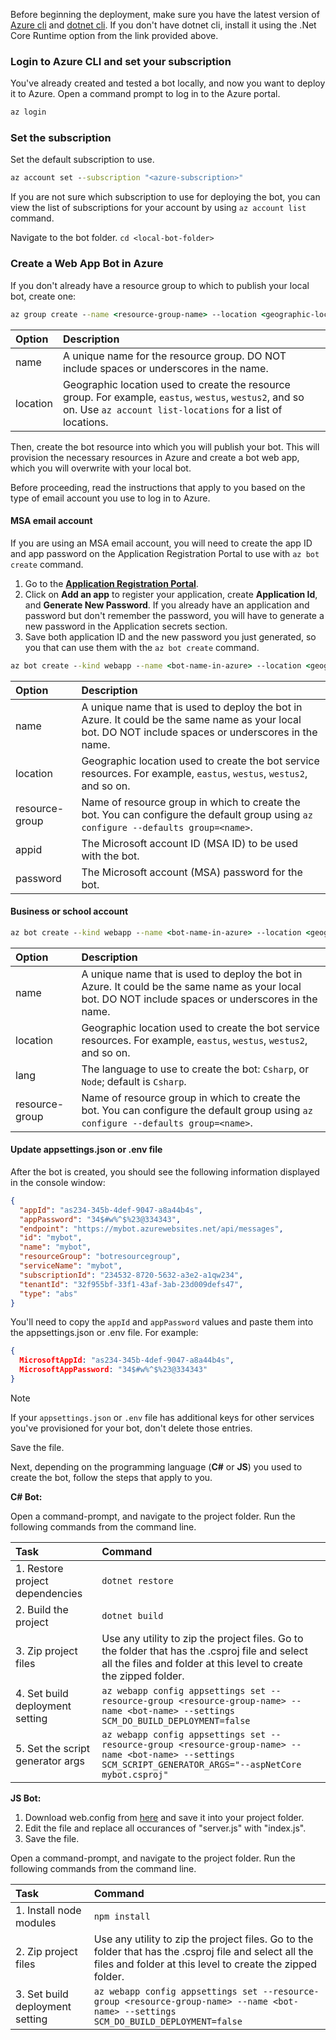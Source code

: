 Before beginning the deployment, make sure you have the latest version of [Azure cli](/cli/azure/install-azure-cli) and [dotnet cli](https://dotnet.microsoft.com/download). If you don't have dotnet cli, install it using the .Net Core Runtime option from the link provided above.

### Login to Azure CLI and set your subscription
You've already created and tested a bot locally, and now you want to deploy it to Azure. Open a command prompt to log in to the Azure portal.

```cmd
az login
```
### Set the subscription

Set the default subscription to use.

```cmd
az account set --subscription "<azure-subscription>"
```

If you are not sure which subscription to use for deploying the bot, you can view the list of subscriptions for your account by using `az account list` command.

Navigate to the bot folder.
`cd <local-bot-folder>`

### Create a Web App Bot in Azure

If you don't already have a resource group to which to publish your local bot, create one:

```cmd
az group create --name <resource-group-name> --location <geographic-location> --verbose
```

| Option     | Description |
|:-----------|:---|
| name     | A unique name for the resource group. DO NOT include spaces or underscores in the name. |
| location | Geographic location used to create the resource group. For example, `eastus`, `westus`, `westus2`, and so on. Use `az account list-locations` for a list of locations. |

Then, create the bot resource into which you will publish your bot. This will provision the necessary resources in Azure and create a bot web app, which you will overwrite with your local bot.

Before proceeding, read the instructions that apply to you based on the type of email account you use to log in to Azure.

#### MSA email account
If you are using an MSA email account, you will need to create the app ID and app password on the Application Registration Portal to use with `az bot create` command.
1. Go to the [**Application Registration Portal**](https://portal.azure.com/#blade/Microsoft_AAD_RegisteredApps/ApplicationsListBlade).
1. Click on **Add an app** to register your application, create **Application Id**, and **Generate New Password**. If you already have an application and password but don't remember the password, you will have to generate a new password in the Application secrets section.
1. Save both application ID and the new password you just generated, so you that can use them with the `az bot create` command.

```cmd
az bot create --kind webapp --name <bot-name-in-azure> --location <geographic-location> --version v4 --lang <language> --verbose --resource-group <resource-group-name> --appid "<application-id>" --password "<application-password>" --verbose
```

| Option | Description |
|:---|:---|
| name | A unique name that is used to deploy the bot in Azure. It could be the same name as your local bot. DO NOT include spaces or underscores in the name. |
| location | Geographic location used to create the bot service resources. For example, `eastus`, `westus`, `westus2`, and so on. |
| resource-group | Name of resource group in which to create the bot. You can configure the default group using `az configure --defaults group=<name>`. |
| appid | The Microsoft account ID (MSA ID) to be used with the bot. |
| password | The Microsoft account (MSA) password for the bot. |

#### Business or school account

```cmd
az bot create --kind webapp --name <bot-name-in-azure> --location <geographic-location> --version v4 --lang <language> --verbose --resource-group <resource-group-name>
```
| Option | Description |
|:---|:---|
| name | A unique name that is used to deploy the bot in Azure. It could be the same name as your local bot. DO NOT include spaces or underscores in the name. |
| location | Geographic location used to create the bot service resources. For example, `eastus`, `westus`, `westus2`, and so on. |
| lang | The language to use to create the bot: `Csharp`, or `Node`; default is `Csharp`. |
| resource-group | Name of resource group in which to create the bot. You can configure the default group using `az configure --defaults group=<name>`. |

#### Update appsettings.json or .env file
After the bot is created, you should see the following information displayed in the console window:

```JSON
{
  "appId": "as234-345b-4def-9047-a8a44b4s",
  "appPassword": "34$#w%^$%23@334343",
  "endpoint": "https://mybot.azurewebsites.net/api/messages",
  "id": "mybot",
  "name": "mybot",
  "resourceGroup": "botresourcegroup",
  "serviceName": "mybot",
  "subscriptionId": "234532-8720-5632-a3e2-a1qw234",
  "tenantId": "32f955bf-33f1-43af-3ab-23d009defs47",
  "type": "abs"
}
```

You'll need to copy the `appId` and `appPassword` values and paste them into the appsettings.json or .env file. For example:

```JSON
{
  MicrosoftAppId: "as234-345b-4def-9047-a8a44b4s",
  MicrosoftAppPassword: "34$#w%^$%23@334343"
}
```

> [!NOTE]
> If your `appsettings.json` or `.env` file has additional keys for other services you've provisioned for your bot, don't delete those entries.

Save the file.

Next, depending on the programming language (**C#** or **JS**) you used to create the bot, follow the steps that apply to you.

**C# Bot:**

Open a command-prompt, and navigate to the project folder. Run the following commands from the command line.

| Task | Command |
|:-----|:--------|
| 1. Restore project dependencies | `dotnet restore`|
| 2. Build the project     | `dotnet build` |
| 3. Zip project files | Use any utility to zip the project files. Go to the folder that has the .csproj file and select all the files and folder at this level to create the zipped folder. |
| 4. Set build deployment setting | `az webapp config appsettings set --resource-group <resource-group-name> --name <bot-name> --settings SCM_DO_BUILD_DEPLOYMENT=false`|
| 5. Set the script generator args | `az webapp config appsettings set --resource-group <resource-group-name> --name <bot-name> --settings SCM_SCRIPT_GENERATOR_ARGS="--aspNetCore mybot.csproj"`|

**JS Bot:**
1. Download web.config from [here](https://github.com/projectkudu/kudu/wiki/Using-a-custom-web.config-for-Node-apps) and save it into your project folder.
1. Edit the file and replace all occurances of "server.js" with "index.js".
1. Save the file.

Open a command-prompt, and navigate to the project folder. Run the following commands from the command line.

| Task | Command |
|:-----|:--------|
| 1. Install node modules | `npm install` |
| 2. Zip project files | Use any utility to zip the project files. Go to the folder that has the .csproj file and select all the files and folder at this level to create the zipped folder. |
| 3. Set build deployment setting | `az webapp config appsettings set --resource-group <resource-group-name> --name <bot-name> --settings SCM_DO_BUILD_DEPLOYMENT=false`|
